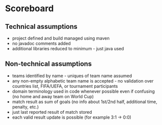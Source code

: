 # Scoreboard

## Technical assumptions
- project defined and build managed using maven
- no javadoc comments added 
- additional libraries reduced to minimum - just java used

## Non-technical assumptions  
- teams identified by name - uniques of team name assumed
- any non-empty alphabetic team name is accepted - no validation over countries list, FIFA/UEFA, or tournament participants 
- domain terminology used in code whenever possible even if confusing (no home and away team on World Cup) 
- match result as sum of goals (no info about 1st/2nd half, additional time, penalty, etc.)
- just last reported result of match stored 
- each valid result update is possible (for example 3:1 -> 0:0)

